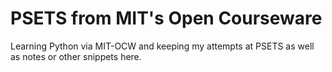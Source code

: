# PSETS from MIT's Open Courseware

Learning Python via MIT-OCW and keeping my attempts at PSETS as well as notes or other snippets here.
